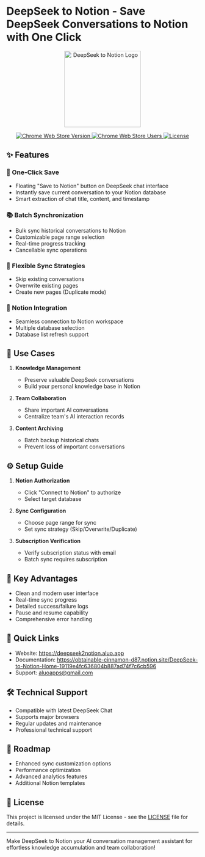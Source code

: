 # DeepSeek to Notion - Save DeepSeek Conversations to Notion with One Click

<p align="center">
  <img src="assets/logo.png" alt="DeepSeek to Notion Logo" width="200"/>
</p>

<p align="center">
  <a href="https://chrome.google.com/webstore/detail/oenicbdlchhhpkbijcmkkpnpmmjhlgkf">
    <img src="https://img.shields.io/chrome-web-store/v/oenicbdlchhhpkbijcmkkpnpmmjhlgkf" alt="Chrome Web Store Version">
  </a>
  <a href="https://chrome.google.com/webstore/detail/oenicbdlchhhpkbijcmkkpnpmmjhlgkf">
    <img src="https://img.shields.io/chrome-web-store/users/oenicbdlchhhpkbijcmkkpnpmmjhlgkf" alt="Chrome Web Store Users">
  </a>
  <a href="https://github.com/yourusername/deepseek-to-notion/blob/main/LICENSE">
    <img src="https://img.shields.io/github/license/yourusername/deepseek-to-notion" alt="License">
  </a>
</p>

## ✨ Features

### 🚀 One-Click Save
- Floating "Save to Notion" button on DeepSeek chat interface
- Instantly save current conversation to your Notion database
- Smart extraction of chat title, content, and timestamp

### 📚 Batch Synchronization
- Bulk sync historical conversations to Notion
- Customizable page range selection
- Real-time progress tracking
- Cancellable sync operations

### 🔄 Flexible Sync Strategies
- Skip existing conversations
- Overwrite existing pages
- Create new pages (Duplicate mode)

### 🔌 Notion Integration
- Seamless connection to Notion workspace
- Multiple database selection
- Database list refresh support

## 🎯 Use Cases

1. **Knowledge Management**
   - Preserve valuable DeepSeek conversations
   - Build your personal knowledge base in Notion

2. **Team Collaboration**
   - Share important AI conversations
   - Centralize team's AI interaction records

3. **Content Archiving**
   - Batch backup historical chats
   - Prevent loss of important conversations

## ⚙️ Setup Guide

1. **Notion Authorization**
   - Click "Connect to Notion" to authorize
   - Select target database

2. **Sync Configuration**
   - Choose page range for sync
   - Set sync strategy (Skip/Overwrite/Duplicate)

3. **Subscription Verification**
   - Verify subscription status with email
   - Batch sync requires subscription

## 💫 Key Advantages

- Clean and modern user interface
- Real-time sync progress
- Detailed success/failure logs
- Pause and resume capability
- Comprehensive error handling

## 🔗 Quick Links

- Website: https://deepseek2notion.aluo.app
- Documentation: https://obtainable-cinnamon-d87.notion.site/DeepSeek-to-Notion-Home-19119e4fc636804b887ad74f7c6cb596
- Support: aluoapps@gmail.com

## 🛠️ Technical Support

- Compatible with latest DeepSeek Chat
- Supports major browsers
- Regular updates and maintenance
- Professional technical support

## 🚀 Roadmap

- Enhanced sync customization options
- Performance optimization
- Advanced analytics features
- Additional Notion templates

## 📝 License

This project is licensed under the MIT License - see the [LICENSE](LICENSE) file for details.

---

Make DeepSeek to Notion your AI conversation management assistant for effortless knowledge accumulation and team collaboration!
